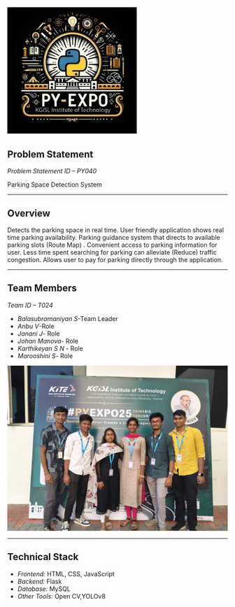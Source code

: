![PyExpo Logo](media/pyexpo-logo.png)
---

## Problem Statement

*Problem Statement ID – PY040*

Parking Space Detection System


---

## Overview

Detects the parking space in real time. User friendly application shows real time parking availability. Parking guidance system that directs to available parking slots (Route Map) . Convenient access to parking information for user. Less time spent searching for parking can alleviate (Reduce) traffic congestion. Allows user to pay for parking directly through the application.


---

## Team Members

*Team ID – T024*


- *Balasubramaniyan S*-Team Leader
- *Anbu V*-Role
- *Janani J*- Role
- *Johan Manova*- Role
- *Karthikeyan S N* - Role
- *Marooshini S*- Role

![Team Photo](media/IMG20250219164412.jpg)

---

## Technical Stack


- *Frontend:* HTML, CSS, JavaScript
- *Backend:* Flask
- *Database:* MySQL
- *Other Tools:* Open CV,YOLOv8

